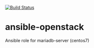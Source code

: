 [![Build Status](https://travis-ci.org/GSergeevich/mysql.svg?branch=master)](https://travis-ci.org/GSergeevich/mysql)
# ansible-openstack
Ansible role for mariadb-server (centos7)
